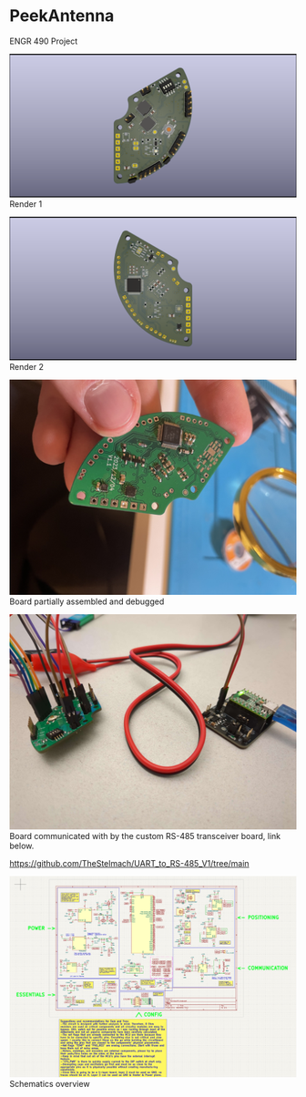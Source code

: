 # PeekAntenna
ENGR 490 Project

![alt text](https://github.com/TheStelmach/APS_Motherboard/blob/main/image_1.png)
Render 1

![alt text](https://github.com/TheStelmach/APS_Motherboard/blob/main/image_2.png)
Render 2

![alt text](https://github.com/TheStelmach/APS_Motherboard/blob/main/image_3.jpg)
Board partially assembled and debugged

![alt text](https://github.com/TheStelmach/APS_Motherboard/blob/main/image_4.jpg)
Board communicated with by the custom RS-485 transceiver board, link below.

https://github.com/TheStelmach/UART_to_RS-485_V1/tree/main

![alt text](https://github.com/TheStelmach/APS_Motherboard/blob/main/Screenshot.png)
Schematics overview
